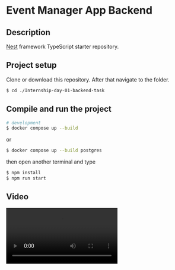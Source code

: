 # Event Manager App Backend

## Description

[Nest](https://github.com/nestjs/nest) framework TypeScript starter repository.

## Project setup

Clone or download this repository. After that navigate to the folder.

```bash
$ cd ./Internship-day-01-backend-task
```

## Compile and run the project

```bash
# development
$ docker compose up --build
```
or

```bash
$ docker compose up --build postgres
```
then open another terminal and type

```bash
$ npm install
$ npm run start
```


## Video

<video src="./record.webm"></video>